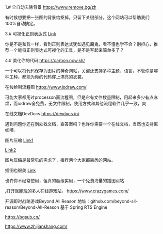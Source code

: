 


1.# 全自动去除背景
https://www.remove.bg/zh


有时候想要把一张图的背景给抠掉，只留下关键部分，这个网站可以帮助我们100%自动搞定。


3.# 可视化正则表达式
[Link](https://jex.im/regulex/)

你是不是和我一样，看到正则表达式犹如遇见魔鬼，看不懂也学不会？别担心，推荐一个能将正则表达式可视化的工具，是不是写起来简单多了？


4.# 美化你的代码
https://carbon.now.sh/

一个可以将代码保存为图片的神奇网站，关键还支持多种主题、语言，不管你是哪种工种，都能为你的代码穿上漂亮的衣裳。



在线绘制流程图
https://www.iodraw.com/

可能大家都用过processon画流程图，但是它有文件数量限制，用起来多少有点麻烦，而iodraw全免费，无文件限制，使用方式和其他流程软件几乎一致，爽



在线文档DevDocs
https://devdocs.io/

遇到问题你还在到处找文档，查答案吗？也许你需要一个在线文档，当然也支持离线噢。



图片压缩
[Link1](https://picdiet.eula.club/)

[Link2](https://tinypng.com/)

图片压缩是最常见的需求了，推荐两个大家都熟悉的网站。



插图也很美
[Link](https://www.manypixels.co/gallery)

也许你不经常使用，但真的超级实用，一个免费海量的插图网站



,打开就能玩的多人在线游戏站。
https://www.crazygames.com/


开源即时战略游戏Beyond All Reason
地址：github.com/beyond-all-reason/Beyond-All-Reason
基于 Spring RTS Engine




https://bgsub.cn/

https://www.zhijianshang.com/
